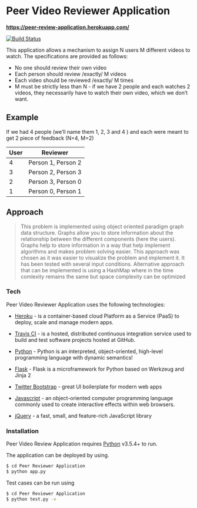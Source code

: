 # Peer Video Reviewer Application
**https://peer-review-application.herokuapp.com/**

[![Build Status](https://travis-ci.org/akashgrana25/Peer-Reviewer-Application.svg?branch=master)](https://travis-ci.org/akashgrana25/Peer-Reviewer-Application)

This application allows a mechanism to assign N users M different videos to watch. The specifications are provided as follows:

  - No one should review their own video
  - Each person should review /exactly/ M videos
  - Each video should be reviewed /exactly/ M times
  - M must be strictly less than N - if we have 2 people and each watches 2 videos, they
    necessarily have to watch their own video, which we don’t want.


## Example
If we had 4 people (we’ll name them 1, 2, 3 and 4 ) and each were meant to get 2 piece of feedback (N=4, M=2)

| User | Reviewer |
| ------ | ------ |
| 4 | Person 1, Person 2 |
| 3 | Person 2, Person 3 |
| 2 | Person 3, Person 0 |
| 1 | Person 0, Person 1 |


## Approach

> This problem is implemented using object oriented paradigm graph data structure. Graphs allow you to store information about the relationship between the different components (here the users).
Graphs help to store information in a way that help implement algorithms and makes problem solving easier.
This approach was chosen as it was easier to visualize the problem and implement it. It has been tested with several input conditions. 
Alternative approach that can be implemented is using a HashMap where in the time comlexity remains the same but space complexity can be optimized

### Tech

Peer Video Reviewer Application uses the following technologies:

* [Heroku] - is a container-based cloud Platform as a Service (PaaS) to deploy, scale and manage modern apps.
* [Travis CI] - is a hosted, distributed continuous integration service used to build and test software projects hosted at GitHub.
* [Python] - Python is an interpreted, object-oriented, high-level programming language with dynamic semantics!
* [Flask] - Flask is a microframework for Python based on Werkzeug and Jinja 2
* [Twitter Bootstrap] - great UI boilerplate for modern web apps
* [Javascript] - an object-oriented computer programming language commonly used to create interactive effects within web browsers.

* [jQuery] - a fast, small, and feature-rich JavaScript library


### Installation

Peer Video Review Application requires [Python](https://www.python.org/) v3.5.4+ to run.

The application can be deployed by using.

```sh
$ cd Peer Reviewer Application
$ python app.py
```
Test cases can be run using
```sh
$ cd Peer Reviewer Application
$ python test.py -v
```
   [Travis CI]:<https://travis-ci.org/>
   [Heroku]:<https://www.heroku.com/>
   [Python]:<https://www.python.org/>
   [Flask]: <http://flask.pocoo.org/>
   [Javascript]: <https://www.javascript.com/>
   [Twitter Bootstrap]: <http://twitter.github.com/bootstrap/>
   [jQuery]: <http://jquery.com>
   
   
    
